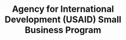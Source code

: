 ---
highlight: "false" 
title: "Agency for International Development (USAID) Small Business Program"
description: "The Office of Small and Disadvantaged Business Utilization (OSDBU) is responsible for monitoring USAID’s implementation and execution of the small business programs and advising the Administrator and senior leadership."
url-link: "https://www.usaid.gov/about-us/organization/office-small-and-disadvantaged-business-utilization"
type: "HTML"
gov-only: "false"
is-external: "true"
publication-date: "January 01, 2023"
reading-time: "5"
resource-type: "Information Slick"
filter: "small-business"
audience: "industry-all-businesses"
branded-offerings: "small-business-support"
---